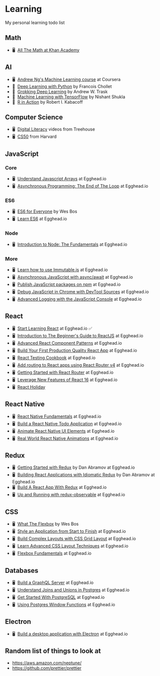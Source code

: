 # Learning
My personal learning todo list

## Math
- 🖥  [All The Math at Khan Academy](https://www.khanacademy.org/math/)

## AI
- 🖥  [Andrew Ng's Machine Learning course](https://www.coursera.org/learn/machine-learning) at Coursera
- 📔  [Deep Learning with Python](https://www.manning.com/books/deep-learning-with-python) by Francois Chollet
- 📔  [Grokking Deep Learning](https://www.manning.com/books/grokking-deep-learning) by Andrew W. Trask
- 📔  [Machine Learning with TensorFlow](https://www.manning.com/books/machine-learning-with-tensorflow) by Nishant Shukla
- 📔  [R in Action](https://www.manning.com/books/r-in-action-second-edition) by Robert I. Kabacoff

## Computer Science
- 🖥  [Digital Literacy](https://teamtreehouse.com/library/topic:digital-literacy) videos from Treehouse
- 🖥  [CS50](https://www.edx.org/course/introduction-computer-science-harvardx-cs50x) from Harvard


## JavaScript

### Core
- 🖥  [Understand Javascript Arrays](https://egghead.io/courses/understand-javascript-arrays) at Egghead.io
- 🖥  [Asynchronous Programming: The End of The Loop](https://egghead.io/courses/asynchronous-programming-the-end-of-the-loop) at Egghead.io

### ES6
- 🖥  [ES6 for Everyone](https://es6.io/) by Wes Bos
- 🖥  [Learn ES6](https://egghead.io/courses/learn-es6-ecmascript-2015) at Egghead.io

### Node
- 🖥  [Introduction to Node: The Fundamentals](https://egghead.io/courses/introduction-to-node-the-fundamentals) at Egghead.io

### More
- 🖥  [Learn how to use Immutable.js](https://egghead.io/courses/learn-how-to-use-immutable-js) at Egghead.io
- 🖥  [Asynchronous JavaScript with async/await](https://egghead.io/courses/asynchronous-javascript-with-async-await) at Egghead.io
- 🖥  [Publish JavaScript packages on npm](https://egghead.io/courses/publish-javascript-packages-on-npm) at Egghead.io
- 🖥  [Debug JavaScript in Chrome with DevTool Sources](https://egghead.io/courses/chrome-devtools-sources-panel) at Egghead.io
- 🖥  [Advanced Logging with the JavaScript Console](https://egghead.io/courses/js-console-for-power-users) at Egghead.io

## React
- 🖥  [Start Learning React](https://egghead.io/courses/start-learning-react) at Egghead.io ✅
- 🖥  [Introduction to The Beginner's Guide to ReactJS](https://egghead.io/lessons/react-introduction-to-the-beginner-s-guide-to-reactjs) at Egghead.io
- 🖥  [Advanced React Component Patterns](https://egghead.io/courses/advanced-react-component-patterns) at Egghead.io
- 🖥  [Build Your First Production Quality React App](https://egghead.io/courses/build-your-first-production-quality-react-app) at Egghead.io
- 🖥  [React Testing Cookbook](https://egghead.io/courses/react-testing-cookbook) at Egghead.io
- 🖥  [Add routing to React apps using React Router v4](https://egghead.io/courses/add-routing-to-react-apps-using-react-router-v4) at Egghead.io
- 🖥  [Getting Started with React Router](https://egghead.io/courses/getting-started-with-react-router) at Egghead.io
- 🖥  [Leverage New Features of React 16](https://egghead.io/courses/leverage-new-features-of-react-16) at Egghead.io
- 🖥  [React Holiday](https://react.holiday/)

## React Native
- 🖥  [React Native Fundamentals](https://egghead.io/courses/react-native-fundamentals) at Egghead.io
- 🖥  [Build a React Native Todo Application](https://egghead.io/courses/build-a-react-native-todo-application) at Egghead.io
- 🖥  [Animate React Native UI Elements](https://egghead.io/courses/animate-react-native-ui-elements) at Egghead.io
- 🖥  [Real World React Native Animations](https://egghead.io/courses/real-world-react-native-animations) at Egghead.io

## Redux
- 🖥  [Getting Started with Redux](https://egghead.io/courses/getting-started-with-redux) by Dan Abramov at Egghead.io
- 🖥  [Building React Applications with Idiomatic Redux](https://egghead.io/courses/building-react-applications-with-idiomatic-redux) by Dan Abramov at Egghead.io
- 🖥  [Build A React App With Redux](https://egghead.io/courses/build-a-react-app-with-redux) at Egghead.io
- 🖥  [Up and Running with redux-observable](https://egghead.io/courses/up-and-running-with-redux-observable) at Egghead.io

## CSS
- 🖥  [What The Flexbox](https://flexbox.io/) by Wes Bos
- 🖥  [Style an Application from Start to Finish](https://egghead.io/courses/style-an-application-from-start-to-finish) at Egghead.io
- 🖥  [Build Complex Layouts with CSS Grid Layout](https://egghead.io/courses/build-complex-layouts-with-css-grid-layout) at Egghead.io
- 🖥  [Learn Advanced CSS Layout Techniques](https://egghead.io/courses/learn-advanced-css-layout-techniques) at Egghead.io
- 🖥  [Flexbox Fundamentals](https://egghead.io/courses/flexbox-fundamentals) at Egghead.io

## Databases
- 🖥  [Build a GraphQL Server](https://egghead.io/courses/build-a-graphql-server) at Egghead.io
- 🖥  [Understand Joins and Unions in Postgres](https://egghead.io/courses/understand-joins-and-unions-in-postgres) at Egghead.io
- 🖥  [Get Started With PostgreSQL](https://egghead.io/courses/get-started-with-postgresql) at Egghead.io
- 🖥  [Using Postgres Window Functions](https://egghead.io/courses/using-postgres-window-functions) at Egghead.io

## Electron
- 🖥  [Build a desktop application with Electron](https://egghead.io/courses/build-a-desktop-application-with-electron) at Egghead.io

## Random list of things to look at
- https://aws.amazon.com/neptune/
- https://github.com/prettier/prettier
